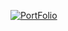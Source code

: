 [![PortFolio](https://static-00.iconduck.com/assets.00/portfolio-icon-2048x1755-1pz8bt43.png)](https://barik-rajdeep.github.io/Portfolio-main/)
